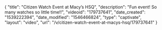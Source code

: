 {
    "title": "Citizen Watch Event at Macy’s HSQ",
    "description": "Fun event! So many watches so little time!!",
    "videoid": "179737641",
    "date_created": "1539222394",
    "date_modified": "1546466824",
    "type": "captivate",
    "layout": "video",
    "url": "\/v\/citizen-watch-event-at-macys-hsq\/179737641"
}